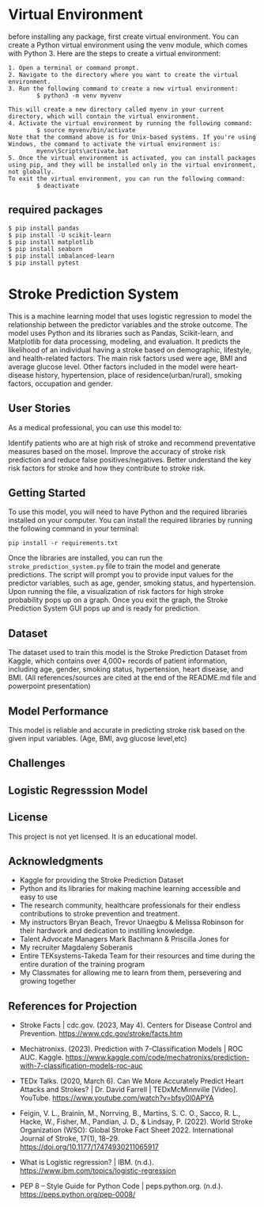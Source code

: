 # Virtual Environment
before installing any package, first create virtual environment.
You can create a Python virtual environment using the venv module, which comes with Python 3.
Here are the steps to create a virtual environment:

```
1. Open a terminal or command prompt.
2. Navigate to the directory where you want to create the virtual environment.
3. Run the following command to create a new virtual environment:
        $ python3 -m venv myvenv
    
This will create a new directory called myenv in your current directory, which will contain the virtual environment.
4. Activate the virtual environment by running the following command:
        $ source myvenv/bin/activate
Note that the command above is for Unix-based systems. If you're using Windows, the command to activate the virtual environment is:
        myenv\Scripts\activate.bat
5. Once the virtual environment is activated, you can install packages using pip, and they will be installed only in the virtual environment, not globally.
To exit the virtual environment, you can run the following command:
        $ deactivate

```

## required packages
```
$ pip install pandas
$ pip install -U scikit-learn
$ pip install matplotlib
$ pip install seaborn
$ pip install imbalanced-learn
$ pip install pytest
```

# Stroke Prediction System

This is a machine learning model that uses logistic regression to model the relationship between the predictor variables and the stroke outcome. 
The model uses Python and its libraries such as Pandas, Scikit-learn, and Matplotlib for data processing, modeling, and evaluation. It predicts the likelihood of an individual having a stroke based on demographic, lifestyle, and health-related factors. The main risk factors used were age, BMI and average glucose level. Other factors included in the model were heart-disease history, hypertension, place of residence(urban/rural), smoking factors, occupation and gender.

## User Stories
As a medical professional, you can  use this model to:

Identify patients who are at high risk of stroke and recommend preventative measures based on the mosel.
Improve the accuracy of stroke risk prediction and reduce false positives/negatives.
Better understand the key risk factors for stroke and how they contribute to stroke risk.

## Getting Started

To use this model, you will need to have Python and the required libraries installed on your computer. You can install the required libraries by running the following command in your terminal:

```
pip install -r requirements.txt
```

Once the libraries are installed, you can run the `stroke_prediction_system.py` file to train the model and generate predictions. The script will prompt you to provide input values for the predictor variables, such as age, gender, smoking status, and hypertension. Upon running the file, a visualization of risk factors for high stroke probability pops up on a graph. Once you exit the graph, the Stroke Prediction System GUI pops up and is ready for prediction.

## Dataset

The dataset used to train this model is the Stroke Prediction Dataset from Kaggle, which contains over 4,000+ records of patient information, including age, gender, smoking status, hypertension, heart disease, and BMI. (All references/sources are cited at the end of the README.md file and powerpoint presentation)

## Model Performance

 This model is reliable and accurate in predicting stroke risk based on the given input variables. (Age, BMI, avg glucose level,etc)

## Challenges
## Logistic Regresssion Model
## License

This project is not yet licensed. It is an educational model.

## Acknowledgments

- Kaggle for providing the Stroke Prediction Dataset
- Python and its libraries for making machine learning accessible and easy to use
- The research community, healthcare professionals for their endless contributions to stroke prevention and treatment.
- My instructors Bryan Beach, Trevor Unaegbu & Melissa Robinson for their hardwork and dedication to instilling knowledge.
- Talent Advocate Managers Mark Bachmann & Priscilla Jones for
- My recruiter Magdaleny Soberanis
- Entire TEKsystems-Takeda Team for their resources and time during the entire duration of the training program 
- My Classmates for allowing me to learn from them, persevering and growing together

## References for Projection
- Stroke Facts | cdc.gov. (2023, May 4). Centers for Disease Control and Prevention. https://www.cdc.gov/stroke/facts.htm

- Mechatronixs. (2023). Prediction with 7-Classification Models | ROC AUC. Kaggle. https://www.kaggle.com/code/mechatronixs/prediction-with-7-classification-models-roc-auc

- TEDx Talks. (2020, March 6). Can We More Accurately Predict Heart Attacks and Strokes? | Dr. David Farrell | TEDxMcMinnville [Video]. YouTube.      https://www.youtube.com/watch?v=bfsy0l0APYA

- Feigin, V. L., Brainin, M., Norrving, B., Martins, S. C. O., Sacco, R. L., Hacke, W., Fisher, M., Pandian, J. D., & Lindsay, P. (2022). World Stroke Organization (WSO):   Global Stroke Fact Sheet 2022. International Journal of Stroke, 17(1), 18–29. https://doi.org/10.1177/17474930211065917

- What is Logistic regression? | IBM. (n.d.). https://www.ibm.com/topics/logistic-regression

- PEP 8 – Style Guide for Python Code | peps.python.org. (n.d.). https://peps.python.org/pep-0008/

